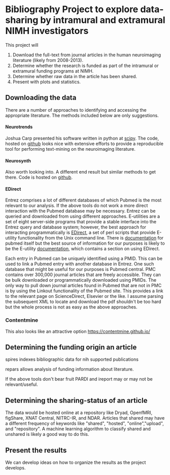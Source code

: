 # Bibliography Project to explore data-sharing by intramural and extramural NIMH investigators
This project will

1. Download the full-text from journal articles in the human neuroimaging literature (likely from 2008-2013).
2.  Determine whether the research is funded as part of the intramural or extramural funding programs at NIMH.
3.  Determine whether raw data in the article has been shared. 
4.  Present with plots and statistics.

## Downloading the data
There are a number of approaches to identifying and accessing the appropriate literature. The methods included below are only suggestions.

#### Neurotrends
Joshua Carp presented his software written in python at [scipy](http://pyvideo.org/video/1977/neurotrends-large-scale-automated-analysis-of-th). The code, hosted on [github](https://github.com/jmcarp) looks nice with extensive efforts to provide a reproducible tool for performing text-mining on the neuroimaging literature.

#### Neurosynth
Also worth looking into. A different end result but similar methods to get there. Code is hosted on [github](https://github.com/neurosynth/neurosynth).

#### EDirect
Entrez comprises a lot of different databases of which Pubmed is the most relevant to our analysis. If the above tools do not work a more direct interaction with the Pubmed database may be necessary. Entrez can be queried and downloaded from using different approaches. E-utilities are a set of eight server-side programs that provide a stable interface into the Entrez query and database system; however, the best approach for interacting programmatically is [EDirect](http://www.ncbi.nlm.nih.gov/books/NBK179288/?report=reader),  a set of perl scripts that provide E-utility functionality from the Unix command line. There is [documentation](https://www.ncbi.nlm.nih.gov/books/NBK3830/?report=reader) for pubmed itself but the best source of information for our purposes is likely to be the E-utility  [documentation](eutils.ncbi.nlm.nih.gov), which contains a section on using EDirect.

Each entry in Pubmed can be uniquely identified using a PMID. This can be used to link a Pubmed entry with another database in Entrez. One such database that might be useful for our purposes is Pubmed central. PMC contains over 300,000 journal articles that are freely accessible. They can be bulk downloaded or programmatically downloaded using PMIDs. The only way to pull down journal articles found in Pubmed that are not in PMC is by using the Linkout functionality of the Pubmed site. This provides a link to the relevant page on ScienceDirect, Elsevier or the like. I assume parsing the subsequent XML to locate and download the pdf shouldn't be too hard but the whole process is not as easy as the above approaches.

### Contentmine

This also looks like an attractive option https://contentmine.github.io/

## Determining the funding origin an article

spires indexes bibliographic data for nih supported publications

repars allows analysis of funding information about literature.

If the above tools don't bear fruit PARDI and ireport may or may not be relevant/useful.


## Determining the sharing-status of an article
The data would be hosted online at a repository like Dryad, OpenfMRI, figShare, XNAT Central, NITRC-IR, and NDAR. Articles that shared may have a different frequency of keywords like "shared", "hosted", "online","upload", and "repository". A machine learning algorithm to classify shared and unshared is likely a good way to do this.

## Present the results
We can develop ideas on how to organize the results as the project develops.
